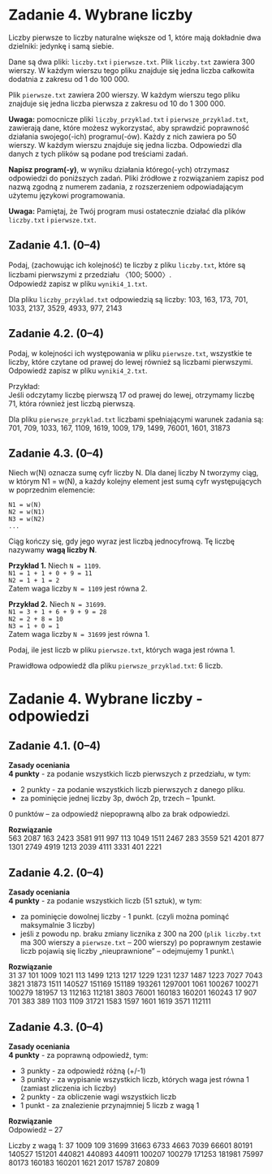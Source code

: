 Zadanie 4. Wybrane liczby
=========================

Liczby pierwsze to liczby naturalne większe od 1, które mają dokładnie dwa dzielniki: jedynkę i samą siebie.

Dane są dwa pliki: `liczby.txt` i `pierwsze.txt`. Plik `liczby.txt` zawiera 300 wierszy. W każdym wierszu tego pliku znajduje się jedna liczba całkowita dodatnia z zakresu od 1 do 100 000.

Plik `pierwsze.txt` zawiera 200 wierszy. W każdym wierszu tego pliku znajduje się jedna liczba pierwsza z zakresu od 10 do 1 300 000.

**Uwaga:** pomocnicze pliki `liczby_przyklad.txt` i `pierwsze_przyklad.txt`, zawierają dane, które możesz wykorzystać, aby sprawdzić poprawność działania swojego(-ich) programu(-ów). Każdy z nich zawiera po 50 wierszy. W każdym wierszu znajduje się jedna liczba. Odpowiedzi dla danych z tych plików są podane pod treściami zadań. 

**Napisz program(-y)**, w wyniku działania którego(-ych) otrzymasz odpowiedzi do poniższych zadań. Pliki źródłowe z rozwiązaniem zapisz pod nazwą zgodną z numerem zadania, z rozszerzeniem odpowiadającym użytemu językowi programowania.

**Uwaga:** Pamiętaj, że Twój program musi ostatecznie działać dla plików `liczby.txt` i `pierwsze.txt`.

## Zadanie 4.1. (0–4)

Podaj, (zachowując ich kolejność) te liczby z pliku `liczby.txt`, które są liczbami pierwszymi z przedziału 〈100; 5000〉.\
Odpowiedź zapisz w pliku `wyniki4_1.txt`.

Dla pliku `liczby_przyklad.txt` odpowiedzią są liczby: 103, 163, 173, 701, 1033, 2137, 3529, 4933, 977, 2143

## Zadanie 4.2. (0–4)

Podaj, w kolejności ich występowania w pliku `pierwsze.txt`, wszystkie te liczby, które czytane od prawej do lewej również są liczbami pierwszymi.\
Odpowiedź zapisz w pliku `wyniki4_2.txt`.

Przykład:\
Jeśli odczytamy liczbę pierwszą 17 od prawej do lewej, otrzymamy liczbę 71, która również jest liczbą pierwszą.

Dla pliku `pierwsze_przyklad.txt` liczbami spełniającymi warunek zadania są: 701, 709, 1033, 167, 1109, 1619, 1009, 179, 1499, 76001, 1601, 31873

## Zadanie 4.3. (0–4)

Niech w(N) oznacza sumę cyfr liczby N. Dla danej liczby N tworzymy ciąg, w którym N1 = w(N), a każdy kolejny element jest sumą cyfr występujących w poprzednim elemencie:

`N1 = w(N)`\
`N2 = w(N1)`\
`N3 = w(N2)`\
`...`

Ciąg kończy się, gdy jego wyraz jest liczbą jednocyfrową. Tę liczbę nazywamy **wagą liczby N**.

**Przykład 1.**
Niech `N = 1109`.\
`N1 = 1 + 1 + 0 + 9 = 11`\
`N2 = 1 + 1 = 2`\
Zatem waga liczby `N = 1109` jest równa 2.

**Przykład 2.**
Niech `N = 31699`.\
`N1 = 3 + 1 + 6 + 9 + 9 = 28`\
`N2 = 2 + 8 = 10`\
`N3 = 1 + 0 = 1`\
Zatem waga liczby `N = 31699` jest równa 1.

Podaj, ile jest liczb w pliku `pierwsze.txt`, których waga jest równa 1.

Prawidłowa odpowiedź dla pliku `pierwsze_przyklad.txt`: 6 liczb.

Zadanie 4. Wybrane liczby - odpowiedzi
=========================

## Zadanie 4.1. (0–4)
**Zasady oceniania**\
**4 punkty** - za podanie wszystkich liczb pierwszych z przedziału, w tym:
 - 2 punkty - za podanie wszystkich liczb pierwszych z danego pliku.
 - za pominięcie jednej liczby 3p, dwóch 2p, trzech – 1punkt.

0 punktów – za odpowiedź niepoprawną albo za brak odpowiedzi.

**Rozwiązanie**\
563
2087
163
2423
3581
911
997
113
1049
1511
2467
283
3559
521
4201
877
1301
2749
4919
1213
2039
4111
3331
401
2221

## Zadanie 4.2. (0–4)
**Zasady oceniania**\
**4 punkty** - za podanie wszystkich liczb (51 sztuk), w tym:
 - za pominięcie dowolnej liczby - 1 punkt. (czyli można pominąć maksymalnie 3 liczby)
 - jeśli z powodu np. braku zmiany licznika z 300 na 200 (`plik liczby.txt` ma 300 wierszy a `pierwsze.txt` – 200 wierszy) po poprawnym zestawie liczb pojawią się liczby „nieuprawnione” – odejmujemy 1 punkt.\

**Rozwiązanie**\
31
37
101
1009
1021
113
1499
1213
1217
1229
1231
1237
1487
1223
7027
7043
3821
31873
1511
140527
151169
151189
193261
1297001
1061
100267
100271
100279
181957
13
112163
112181
3803
76001
160183
160201
160243
17
907
701
383
389
1103
1109
31721
1583
1597
1601
1619
3571
112111

## Zadanie 4.3. (0–4)
**Zasady oceniania**\
**4 punkty** - za poprawną odpowiedź, tym: 
 - 3 punkty - za odpowiedź różną (+/-1)
 - 3 punkty - za wypisanie wszystkich liczb, których waga jest równa 1 (zamiast zliczenia ich liczby)
 - 2 punkty - za obliczenie wagi wszystkich liczb
 - 1 punkt - za znalezienie przynajmniej 5 liczb z wagą 1

**Rozwiązanie**\
Odpowiedź – 27

Liczby z wagą 1:
37
1009
109
31699
31663
6733
4663
7039
66601
80191
140527
151201
440821
440893
440911
100207
100279
171253
181981
75997
80173
160183
160201
1621
2017
15787
20809 
